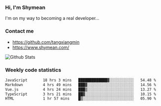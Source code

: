 ### Hi, I'm Shymean

I'm on my way to becoming a real developer...

### Contact me

- <https://github.com/tangxiangmin>
- <https://www.shymean.com/>

![Github Stats](https://github-readme-stats.vercel.app/api?username=tangxiangmin&show_icons=true&theme=dark)


###  Weekly code statistics

<!--START_SECTION:waka-->

```txt
JavaScript       18 hrs 3 mins   █████████████▓░░░░░░░░░░░   54.48 %
Markdown         4 hrs 49 mins   ███▓░░░░░░░░░░░░░░░░░░░░░   14.56 %
Vue.js           4 hrs 24 mins   ███▒░░░░░░░░░░░░░░░░░░░░░   13.27 %
TypeScript       3 hrs 21 mins   ██▓░░░░░░░░░░░░░░░░░░░░░░   10.15 %
HTML             1 hr 57 mins    █▒░░░░░░░░░░░░░░░░░░░░░░░   05.90 %
```

<!--END_SECTION:waka-->